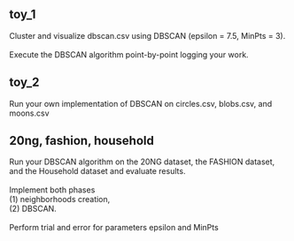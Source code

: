 ## toy_1

Cluster and visualize dbscan.csv using DBSCAN (epsilon = 7.5, MinPts = 3). <br/><br />
Execute the DBSCAN algorithm point-by-point logging your work.

## toy_2

Run your own implementation of DBSCAN on circles.csv, blobs.csv, and moons.csv

## 20ng, fashion, household

Run your DBSCAN algorithm on the 20NG dataset, the FASHION dataset, and the Household dataset and evaluate results. <br /><br />
Implement both phases <br />(1) neighborhoods creation,<br /> (2) DBSCAN.<br /><br />
Perform trial and error for parameters epsilon and MinPts